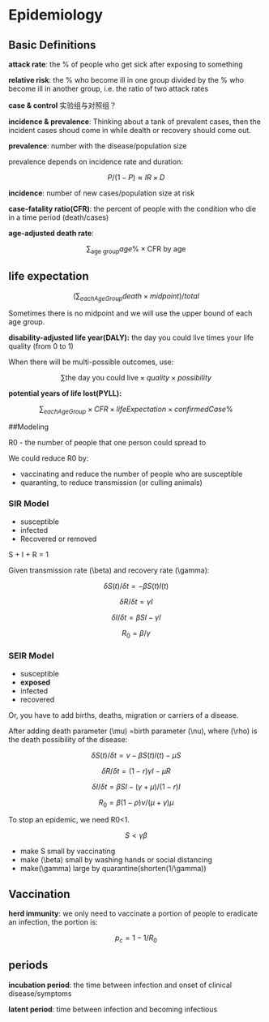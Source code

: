 # Epidemiology

## Basic Definitions

**attack rate**: the % of people who get sick after exposing to something

**relative risk**: the % who become ill in one group divided by the % who become ill in another group, i.e. the ratio of two attack rates

**case & control** 实验组与对照组？

**incidence & prevalence**: Thinking about a tank of prevalent cases, then the incident cases shoud come in while dealth or recovery should come out.

**prevalence**: number with the disease/population size

prevalence depends on incidence rate and duration: 

$$P/(1-P) \approx IR \times D$$

**incidence**: number of new cases/population size at risk

**case-fatality ratio(CFR)**: the percent of people with the condition who die in a time period (death/cases)

**age-adjusted death rate**:

$$\sum_{\text{age group}} age \% \times \text{CFR by age}$$

## life expectation

$$(\sum_{eachAgeGroup} death \times midpoint)/total$$

Sometimes there is no midpoint and we will use the upper bound of each age group.

**disability-adjusted life year(DALY):** the day you could live times your life quality (from 0 to 1)

When there will be multi-possible outcomes, use:

$$\sum \text{the day you could live} \times quality \times possibility$$

**potential years of life lost(PYLL):** 

$$\sum_{eachAgeGroup}  \times CFR \times lifeExpectation \times confirmedCase\%$$

##Modeling

R0 - the number of people that one person could spread to

We could reduce R0 by:

- vaccinating and reduce the number of people who are susceptible
- quaranting, to reduce transmission (or culling animals)

### SIR  Model

- susceptible
- infected
- Recovered or removed

S + I + R = 1

Given transmission rate \(\beta\) and recovery rate \(\gamma\):

$$\delta S(t)/\delta t = -\beta S(t)I(t)$$

$$\delta R/ \delta t = \gamma I$$

$$\delta I / \delta t = \beta SI - \gamma I$$

$$R_0 = \beta / \gamma$$

### SEIR Model

- susceptible
- **exposed**
- infected
- recovered

Or, you have to add births, deaths, migration or carriers of a disease.

After adding death parameter \(\mu\) =birth parameter \(\nu\), where \(\rho\) is the death possibility of the disease:

$$\delta S(t)/\delta t = \nu -\beta S(t)I(t) - \mu S$$

$$\delta R/ \delta t = (1-r)\gamma I - \mu R$$

$$\delta I / \delta t = \beta SI - (\gamma+\mu)/(1-r) I$$

$$R_0 = \beta(1- \rho)\nu/(\mu + \gamma)\mu$$

To stop an epidemic, we need R0<1.

$$S< \gamma \beta$$

- make S small by vaccinating
- make \(\beta\) small by washing hands or social distancing
- make\(\gamma\) large by quarantine(shorten\(1/\gamma\))

## Vaccination

**herd immunity**: we only need to vaccinate a portion of people to eradicate an infection, the portion is:

$$p_c = 1-1/R_0$$

## periods

**incubation period**: the time between infection and onset of clinical disease/symptoms

**latent period**: time between infection and becoming infectious

